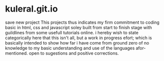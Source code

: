 # kuleral.git.io
save new project
This projects thus indicates my firm commitment to coding basic in html, css and javascript soley built from start to finish stage with guildlines from some usefull tutorials online.
i hereby wish to state categorically here that this isn't all, but a work in progress efort; which is basically intended to show how far i have come from ground zero of no knowledge to my basic understanding and use of the languages afor-mentioned.
open to sugestions and positive corrections.
